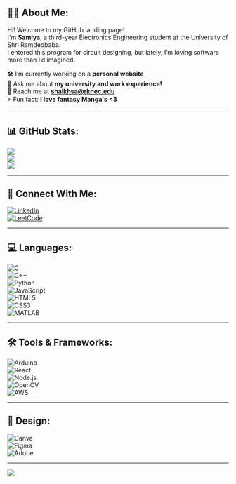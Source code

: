 ## 🐱‍💻 About Me:

Hi! Welcome to my GitHub landing page!  
I'm **Samiya**, a third-year Electronics Engineering student at the University of Shri Ramdeobaba.  
I entered this program for circuit designing, but lately, I’m loving software more than I’d imagined.

🛠️ I’m currently working on a **personal website**  
💬 Ask me about **my university and work experience!**  
📧 Reach me at **[shaikhsa@rknec.edu](mailto:shaikhsa@rknec.edu)**  
⚡ Fun fact: **I love fantasy Manga's <3**

---

## 📊 GitHub Stats:

![](https://github-readme-stats.vercel.app/api?username=cherrycatzap&theme=dark&hide_border=true&include_all_commits=true&count_private=true)  
![](https://nirzak-streak-stats.vercel.app/?user=cherrycatzap&theme=dark&hide_border=true)  
![](https://github-readme-stats.vercel.app/api/top-langs/?username=cherrycatzap&theme=dark&hide_border=true&layout=compact&langs_count=8)

---

## 🔗 Connect With Me:

[![LinkedIn](https://img.shields.io/badge/LinkedIn-%230077B5.svg?style=for-the-badge&logo=linkedin&logoColor=white)](https://www.linkedin.com/in/samiya-shaikh)  
[![LeetCode](https://img.shields.io/badge/LeetCode-FFA116?style=for-the-badge&logo=LeetCode&logoColor=black)](https://leetcode.com/u/saaami/)

---

## 💻 Languages:

![C](https://img.shields.io/badge/C-00599C?style=for-the-badge&logo=c&logoColor=white)  
![C++](https://img.shields.io/badge/C++-00599C?style=for-the-badge&logo=c%2B%2B&logoColor=white)  
![Python](https://img.shields.io/badge/Python-3776AB?style=for-the-badge&logo=python&logoColor=white)  
![JavaScript](https://img.shields.io/badge/JavaScript-F7DF1E?style=for-the-badge&logo=javascript&logoColor=black)  
![HTML5](https://img.shields.io/badge/HTML5-E34F26?style=for-the-badge&logo=html5&logoColor=white)  
![CSS3](https://img.shields.io/badge/CSS3-1572B6?style=for-the-badge&logo=css3&logoColor=white)  
![MATLAB](https://img.shields.io/badge/MATLAB-orange?style=for-the-badge&logo=Mathworks&logoColor=white)

---

## 🛠️ Tools & Frameworks:

![Arduino](https://img.shields.io/badge/Arduino-00979D?style=for-the-badge&logo=Arduino&logoColor=white)  
![React](https://img.shields.io/badge/React-20232A?style=for-the-badge&logo=react&logoColor=61DAFB)  
![Node.js](https://img.shields.io/badge/Node.js-339933?style=for-the-badge&logo=nodedotjs&logoColor=white)  
![OpenCV](https://img.shields.io/badge/OpenCV-5C3EE8?style=for-the-badge&logo=opencv&logoColor=white)  
![AWS](https://img.shields.io/badge/AWS-232F3E?style=for-the-badge&logo=amazonaws&logoColor=white)

---

## 🎨 Design:

![Canva](https://img.shields.io/badge/Canva-00C4CC?style=for-the-badge&logo=canva&logoColor=white)  
![Figma](https://img.shields.io/badge/Figma-F24E1E?style=for-the-badge&logo=figma&logoColor=white)  
![Adobe](https://img.shields.io/badge/Adobe-FF0000?style=for-the-badge&logo=adobe&logoColor=white)

---

[![](https://visitcount.itsvg.in/api?id=cherrycatzap&icon=0&color=0)](https://visitcount.itsvg.in)

<!-- Proudly structured by Herald for Master Samiya -->
